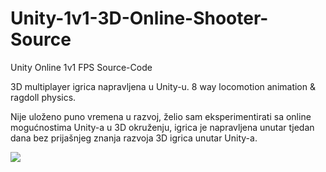 # Unity-1v1-3D-Online-Shooter-Source

Unity Online 1v1 FPS Source-Code

3D multiplayer igrica napravljena u Unity-u.
8 way locomotion animation & ragdoll physics.

Nije uloženo puno vremena u razvoj, želio sam eksperimentirati sa online mogućnostima Unity-a u 3D okruženju, igrica je napravljena unutar tjedan dana bez prijašnjeg znanja razvoja 3D igrica unutar Unity-a.

<img src="Media/gameplay.gif">
